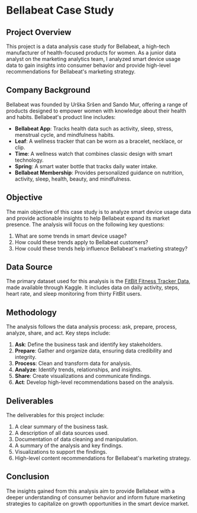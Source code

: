 # Bellabeat Case Study

## Project Overview
This project is a data analysis case study for Bellabeat, a high-tech manufacturer of health-focused products for women. As a junior data analyst on the marketing analytics team, I analyzed smart device usage data to gain insights into consumer behavior and provide high-level recommendations for Bellabeat's marketing strategy.

## Company Background
Bellabeat was founded by Urška Sršen and Sando Mur, offering a range of products designed to empower women with knowledge about their health and habits. Bellabeat's product line includes:

- **Bellabeat App**: Tracks health data such as activity, sleep, stress, menstrual cycle, and mindfulness habits.
- **Leaf**: A wellness tracker that can be worn as a bracelet, necklace, or clip.
- **Time**: A wellness watch that combines classic design with smart technology.
- **Spring**: A smart water bottle that tracks daily water intake.
- **Bellabeat Membership**: Provides personalized guidance on nutrition, activity, sleep, health, beauty, and mindfulness.

## Objective
The main objective of this case study is to analyze smart device usage data and provide actionable insights to help Bellabeat expand its market presence. The analysis will focus on the following key questions:

1. What are some trends in smart device usage?
2. How could these trends apply to Bellabeat customers?
3. How could these trends help influence Bellabeat's marketing strategy?

## Data Source
The primary dataset used for this analysis is the [FitBit Fitness Tracker Data](https://www.kaggle.com/datasets/arashnic/fitbit), made available through Kaggle. It includes data on daily activity, steps, heart rate, and sleep monitoring from thirty FitBit users.

## Methodology
The analysis follows the data analysis process: ask, prepare, process, analyze, share, and act. Key steps include:

1. **Ask**: Define the business task and identify key stakeholders.
2. **Prepare**: Gather and organize data, ensuring data credibility and integrity.
3. **Process**: Clean and transform data for analysis.
4. **Analyze**: Identify trends, relationships, and insights.
5. **Share**: Create visualizations and communicate findings.
6. **Act**: Develop high-level recommendations based on the analysis.

## Deliverables
The deliverables for this project include:
1. A clear summary of the business task.
2. A description of all data sources used.
3. Documentation of data cleaning and manipulation.
4. A summary of the analysis and key findings.
5. Visualizations to support the findings.
6. High-level content recommendations for Bellabeat's marketing strategy.

## Conclusion
The insights gained from this analysis aim to provide Bellabeat with a deeper understanding of consumer behavior and inform future marketing strategies to capitalize on growth opportunities in the smart device market.
